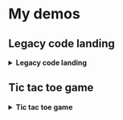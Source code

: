 # My demos

## Legacy code landing

<details>
  <summary>
    <b>Legacy code landing</b>
  </summary>

    * Adaptive layout for 3 screen resolutions (computer, tablet, smartphone);
    * Responsive images;
    * Image optimization for 2x Retina;
    * Icon font for icons;
    * Action timer with local storage usage;
    * Slider and gallery with support of touch screens;
    * Dynamic loading of images for the gallery with an AJAX request from a third-party resource;
    * Full set of favicons;
    * Legacy code with jQuery and jQuery plugins;
    * Built with Gulp and Sass.

    [Code base](https://github.com/ses3332002/goit/tree/master/demo/demo2)

    [Demo](https://ses3332002.github.io/goit/demo/demo2/)

</details>

## Tic tac toe game

<details>
  <summary>
    <b>Tic tac toe game</b>
  </summary>

    * Vanilla JS (ES6)

    [Code base](https://github.com/ses3332002/demo/tree/main/game)

    [Demo](https://ses3332002.github.io/demo/game)

</details>
